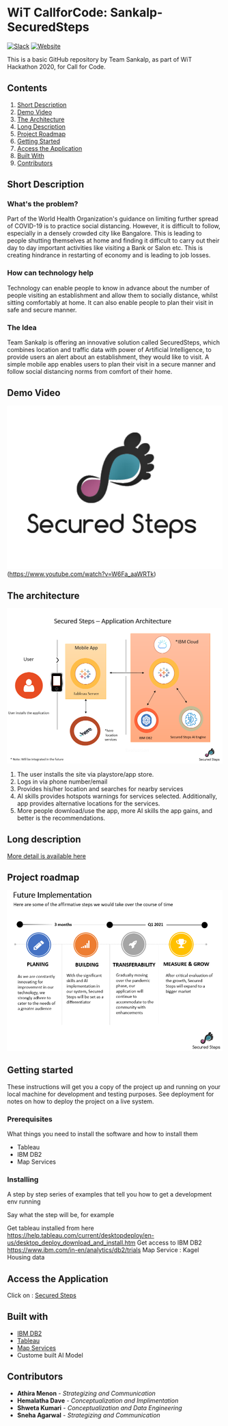 # WiT CallforCode: Sankalp-SecuredSteps

[![Slack](https://img.shields.io/badge/Join-Slack-blue)](https://callforcode.org/slack) [![Website](https://img.shields.io/badge/View-Website-blue)](https://code-and-response.github.io/Project-Sample/)

This is a basic GitHub repository by Team Sankalp, as part of WiT Hackathon 2020, for Call for Code.


## Contents

1. [Short Description](#short-description)
1. [Demo Video](#demo-video)
1. [The Architecture](#the-architecture)
1. [Long Description](#long-description)
1. [Project Roadmap](#project-roadmap)
1. [Getting Started](#getting-started)
1. [Access the Application](#Access-the-Application)
1. [Built With](#built-with)
1. [Contributors](#contributors)

## Short Description

### What's the problem?

Part of the World Health Organization's guidance on limiting further spread of COVID-19 is to practice social distancing. However, it is difficult to follow, especially in a densely crowded city like Bangalore. This is leading to people shutting themselves at home and finding it difficult to carry out their day to day important activities like visiting a Bank or Salon etc. This is creating hindrance in restarting of economy and is leading to job losses.

### How can technology help

Technology can enable people to know in advance about the number of people visiting an establishment and allow them to socially distance, whilst sitting comfortably at home. It can also enable people to plan their visit in safe and secure manner.

### The Idea

Team Sankalp is offering an innovative solution called SecuredSteps, which combines location and traffic data with power of Artificial Intelligence, to provide users an alert about an establishment, they would like to visit. A simple mobile app enables users to plan their visit in a secure manner and follow social distancing norms from comfort of their home.

## Demo Video

![Watch the video](SecuredSteps.png)(https://www.youtube.com/watch?v=W6Fa_aaWRTk)

## The architecture

![Architechture](Architechture.png)

1. The user installs the site via playstore/app store.
2. Logs in via phone number/email
3. Provides his/her location and searches for nearby services
4. AI skills provides hotspots warnings for services selected. Additionally, app provides alternative locations for the services.
5. More people download/use the app, more AI skills the app gains, and better is the recommendations.

## Long description

[More detail is available here](https://github.com/WiTCallforCodeSankalp/SecuredSteps2020\WiTCallforCodeHackathonTeamSankalp.pdf)

## Project roadmap

![Roadmap](roadmap.png)

## Getting started

These instructions will get you a copy of the project up and running on your local machine for development and testing purposes. See deployment for notes on how to deploy the project on a live system.

### Prerequisites

What things you need to install the software and how to install them

* Tableau
* IBM DB2
* Map Services

### Installing

A step by step series of examples that tell you how to get a development env running

Say what the step will be, for example

Get tableau installed from here https://help.tableau.com/current/desktopdeploy/en-us/desktop_deploy_download_and_install.htm 
Get access to IBM DB2 https://www.ibm.com/in-en/analytics/db2/trials 
Map Service : Kagel Housing data

## Access the Application

Click on : [Secured Steps](https://public.tableau.com/profile/hema3100#!/vizhome/WiTHackathon-SankalpTeam-SecuredSteps/Welcome?publish=yes) 



## Built with

* [IBM DB2](https://cloud.ibm.com/catalog?search=DB2#search_results)
* [Tableau]( https://public.tableau.com/en-us/s/)
* [Map Services](https://www.kaggle.com/amitabhajoy/bengaluru-house-price-data ) 
* Custome built AI Model

## Contributors

* **Athira Menon** - *Strategizing and Communication*
* **Hemalatha Dave** - *Conceptualization and Implimentation*
* **Shweta Kumari** - *Conceptualization and Data Engineering*
* **Sneha Agarwal** - *Strategizing and Communication*
